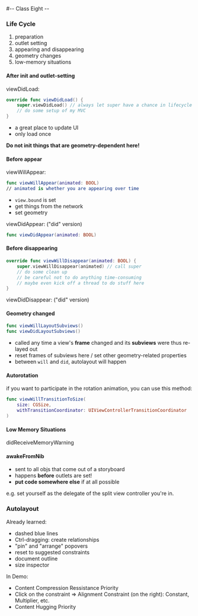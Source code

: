 #-- Class Eight --

### Life Cycle

1. preparation
2. outlet setting
3. appearing and disappearing
4. geometry changes
5. low-memory situations

#### After init and outlet-setting
viewDidLoad:
```swift
override func viewDidLoad() {
    super.viewDidLoad() // always let super have a chance in lifecycle methods
    // do some setup of my MVC
}
```

* a great place to update UI
* only load once

**Do not init things that are geometry-dependent here!**

#### Before appear
viewWillAppear:
```swift
func viewWillAppear(animated: BOOL)
// animated is whether you are appearing over time
```

* ```view.bound``` is set
* get things from the network
* set geometry

viewDidAppear: ("did" version)
```swift
func viewDidAppear(animated: BOOL)
```

#### Before disappearing
```swift
override func viewWillDisappear(animated: BOOL) {
    super.viewWillDisappear(animated) // call super
    // do some clean up
    // be careful not to do anything time-consuming
    // maybe even kick off a thread to do stuff here
}
```
viewDidDisappear: ("did" version)

#### Geometry changed
```swift
func viewWillLayoutSubviews()
func viewDidLayoutSubviews()
```

* called any time a view's **frame** changed and its **subviews** were thus re-layed out
* reset frames of subviews here / set other geometry-related properties
* between ```will``` and ```did```, autolayout will happen

#### Autorotation

if you want to participate in the rotation animation, you can use this method:
```swift
func viewWillTransitionToSize(
    size: CGSize,
    withTransitionCoordinator: UIViewControllerTransitionCoordinator
)
```

#### Low Memory Situations
didReceiveMemoryWarning

#### awakeFromNib

* sent to all objs that come out of a storyboard
* happens **before** outlets are set!
* **put code somewhere else** if at all possible

e.g. set yourself as the delegate of the split view controller you're in.

### Autolayout

Already learned:
* dashed blue lines
* Ctrl-dragging: create relationships
* "pin" and "arrange" popovers
* reset to suggested constraints
* document outline
* size inspector

In Demo:
* Content Compression Ressistance Priority
* Click on the constraint => Alignment Constraint (on the right): Constant, Multiplier, etc.
* Content Hugging Priority
